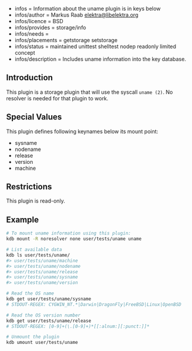 - infos = Information about the uname plugin is in keys below
- infos/author = Markus Raab <elektra@libelektra.org>
- infos/licence = BSD
- infos/provides = storage/info
- infos/needs =
- infos/placements = getstorage setstorage
- infos/status = maintained unittest shelltest nodep readonly limited concept
- infos/description = Includes uname information into the key database.

## Introduction

This plugin is a storage plugin that will use the syscall `uname (2)`.
No resolver is needed for that plugin to work.

## Special Values

This plugin defines following keynames below its mount point:

- sysname
- nodename
- release
- version
- machine

## Restrictions

This plugin is read-only.

## Example

```sh
# To mount uname information using this plugin:
kdb mount -R noresolver none user/tests/uname uname

# List available data
kdb ls user/tests/uname/
#> user/tests/uname/machine
#> user/tests/uname/nodename
#> user/tests/uname/release
#> user/tests/uname/sysname
#> user/tests/uname/version

# Read the OS name
kdb get user/tests/uname/sysname
# STDOUT-REGEX: CYGWIN_NT.*|Darwin|DragonFly|FreeBSD|Linux|OpenBSD

# Read the OS version number
kdb get user/tests/uname/release
# STDOUT-REGEX: [0-9]+(\.[0-9]+)*[[:alnum:][:punct:]]*

# Unmount the plugin
kdb umount user/tests/uname
```
